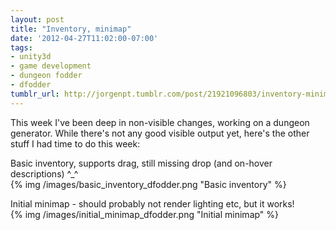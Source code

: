 ```yaml
---
layout: post
title: "Inventory, minimap"
date: '2012-04-27T11:02:00-07:00'
tags:
- unity3d
- game development
- dungeon fodder
- dfodder
tumblr_url: http://jorgenpt.tumblr.com/post/21921096803/inventory-minimap
---
```


This week I've been deep in non-visible changes, working on a dungeon generator. While there's not any good visible output yet, here's the other stuff I had time to do this week:

Basic inventory, supports drag, still missing drop (and on-hover descriptions) ^_^  
{% img /images/basic_inventory_dfodder.png "Basic inventory" %}


Initial minimap - should probably not render lighting etc, but it works!  
{% img /images/initial_minimap_dfodder.png "Initial minimap" %}